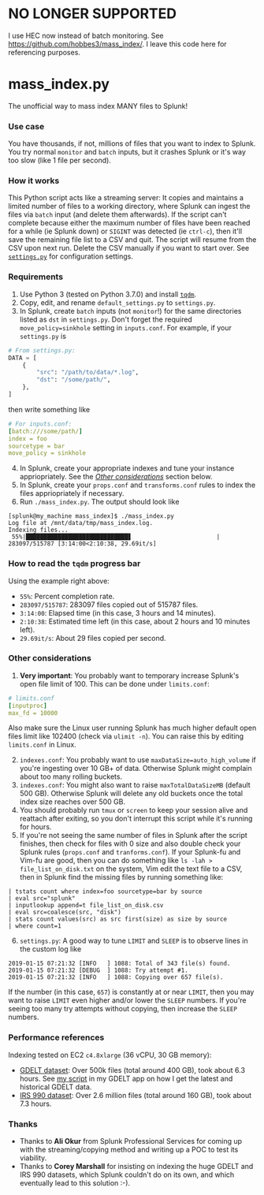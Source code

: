 # NO LONGER SUPPORTED
I use HEC now instead of batch monitoring. See https://github.com/hobbes3/mass_index/. I leave this code here for referencing purposes.

# mass_index.py
The unofficial way to mass index MANY files to Splunk!

### Use case
You have thousands, if not, millions of files that you want to index to Splunk. You try normal `monitor` and `batch` inputs, but it crashes Splunk or it's way too slow (like 1 file per second).

### How it works
This Python script acts like a streaming server: It copies and maintains a limited number of files to a working directory, where Splunk can ingest the files via `batch` input (and delete them afterwards). If the script can't complete because either the maximum number of files have been reached for a while (ie Splunk down) or `SIGINT` was detected (ie `ctrl-c`), then it'll save the remaining file list to a CSV and quit. The script will resume from the CSV upon next run. Delete the CSV manually if you want to start over. See [`settings.py`](https://github.com/hobbes3/mass_index/blob/master/default_settings.py) for configuration settings. 

### Requirements
1. Use Python 3 (tested on Python 3.7.0) and install [`tqdm`](https://pypi.org/project/tqdm/).
2. Copy, edit, and rename `default_settings.py` to `settings.py`.
3. In Splunk, create `batch` inputs (not `monitor`!) for the same directories listed as `dst` in `settings.py`. Don't forget the required `move_policy=sinkhole` setting in `inputs.conf`. For example, if your `settings.py` is
        
```python
# From settings.py:
DATA = [
    {
        "src": "/path/to/data/*.log",
        "dst": "/some/path/",
    },
]
```

 then write something like

```yaml
# For inputs.conf:
[batch:///some/path/]
index = foo
sourcetype = bar
move_policy = sinkhole
```

4. In Splunk, create your appropriate indexes and tune your instance appriopriately. See the [_Other considerations_](#other-considerations) section below. 
5. In Splunk, create your `props.conf` and `transforms.conf` rules to index the files appriopriately if necessary.
6. Run `./mass_index.py`. The output should look like

```
[splunk@my_machine mass_index]$ ./mass_index.py
Log file at /mnt/data/tmp/mass_index.log.
Indexing files...
 55%|█████████████████████████████▋                        | 283097/515787 [3:14:00<2:10:38, 29.69it/s]
```

### How to read the `tqdm` progress bar
Using the example right above:

* `55%`: Percent completion rate.
* `283097/515787`: 283097 files copied out of 515787 files.
* `3:14:00`: Elapsed time (in this case, 3 hours and 14 minutes).
* `2:10:38`: Estimated time left (in this case, about 2 hours and 10 minutes left).
* `29.69it/s`: About 29 files copied per second.

### Other considerations
1. **Very important**: You probably want to temporary increase Splunk's open file limit of 100. This can be done under `limits.conf`:

```yaml
# limits.conf
[inputproc]
max_fd = 10000
````
 Also make sure the Linux user running Splunk has much higher default open files limit like 102400 (check via `ulimit -n`). You can raise this by editing `limits.conf` in Linux.

2. `indexes.conf`: You probably want to use `maxDataSize=auto_high_volume` if you're ingesting over 10 GB+ of data. Otherwise Splunk might complain about too many rolling buckets.
3. `indexes.conf`: You might also want to raise `maxTotalDataSizeMB` (default 500 GB). Otherwise Splunk will delete any old buckets once the total index size reaches over 500 GB.
4. You should probably run `tmux` or `screen` to keep your session alive and reattach after exiting, so you don't interrupt this script while it's running for hours.
5. If you're not seeing the same number of files in Splunk after the script finishes, then check for files with 0 size and also double check your Splunk rules (`props.conf` and `tranforms.conf`). If your Splunk-fu and Vim-fu are good, then you can do something like `ls -lah > file_list_on_disk.txt` on the system, Vim edit the text file to a CSV, then in Splunk find the missing files by running something like:

```
| tstats count where index=foo sourcetype=bar by source
| eval src="splunk"
| inputlookup append=t file_list_on_disk.csv
| eval src=coalesce(src, "disk")
| stats count values(src) as src first(size) as size by source
| where count=1
```
6. `settings.py`: A good way to tune `LIMIT` and `SLEEP` is to observe lines in the custom log like
```
2019-01-15 07:21:32 [INFO   ] 1088: Total of 343 file(s) found.
2019-01-15 07:21:32 [DEBUG  ] 1088: Try attempt #1.
2019-01-15 07:21:32 [INFO   ] 1088: Copying over 657 file(s).
```
If the number (in this case, `657`) is constantly at or near `LIMIT`, then you may want to raise `LIMIT` even higher and/or lower the `SLEEP` numbers. If you're seeing too many try attempts without copying, then increase the `SLEEP` numbers.

### Performance references
Indexing tested on EC2 `c4.8xlarge` (36 vCPU, 30 GB memory):

* [GDELT dataset](https://blog.gdeltproject.org/gdelt-2-0-our-global-world-in-realtime/): Over 500k files (total around 400 GB), took about 6.3 hours. See [my script](https://github.com/hobbes3/gdelt/blob/master/bin/get_data.py) in my GDELT app on how I get the latest and historical GDELT data.
* [IRS 990 dataset](https://docs.opendata.aws/irs-990/readme.html): Over 2.6 million files (total around 160 GB), took about 7.3 hours.

### Thanks
* Thanks to **Ali Okur** from Splunk Professional Services for coming up with the streaming/copying method and writing up a POC to test its viability.
* Thanks to **Corey Marshall** for insisting on indexing the huge GDELT and IRS 990 datasets, which Splunk couldn't do on its own, and which eventually lead to this solution :-).
